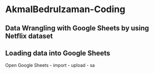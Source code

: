 # AkmalBedrulzaman-Coding
## Data Wrangling with Google Sheets by using Netflix dataset
## Loading data into Google Sheets
Open Google Sheets - import - upload - sa
